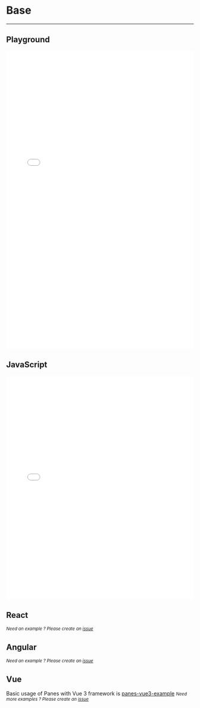 # Base

--------
<script setup>
    import CodeButtons from '../../src/components/CodeButtons.vue';
</script>
<CodeButtons jsfiddle="zbk6mnj9"></CodeButtons>

## Playground
<iframe width="100%" height="800" src="//jsfiddle.net/romantonoff/zbk6mnj9/embedded/result/dark/" allowfullscreen="allowfullscreen" allowpaymentrequest frameborder="0"></iframe>

## JavaScript
<iframe width="100%" height="600" src="//jsfiddle.net/romantonoff/zbk6mnj9/embedded/js,html/dark/" allowfullscreen="allowfullscreen" allowpaymentrequest frameborder="0"></iframe>

## React
<small>*Need an example ? Please create an [issue](https://github.com/roman-rr/cupertino-pane/issues/new/choose)*</small>

## Angular
<small>*Need an example ? Please create an [issue](https://github.com/roman-rr/cupertino-pane/issues/new/choose)*</small>

## Vue
Basic usage of Panes with Vue 3 framework is [panes-vue3-example](https://github.com/tech-systems/panes-vue3-example)
<small>*Need more examples ? Please create an [issue](https://github.com/roman-rr/cupertino-pane/issues/new/choose)*</small>
